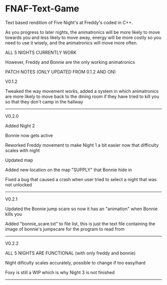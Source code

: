 # FNAF-Text-Game
Text based rendition of Five Night's at Freddy's coded in C++.

As you progress to later nights, the animatronics will be more likely to move towards you and less likely to move away, energy will be more costly so you need to use it wisely, and the animatronics will move more often.

ALL 5 NIGHTS CURRENTLY WORK

  However, Freddy and Bonnie are the only working animatronics

PATCH NOTES (ONLY UPDATED FROM 0.1.2 AND ON)

V0.1.2

Tweaked the way movement works, added a system in which animatronics are more likely to move back to the dining room if they have tried to kill you so that they don't camp in the hallway

-----------------
V0.2.0

Added Night 2

Bonnie now gets active

Reworked Freddy movement to make Night 1 a bit easier now that difficulty scales with night

Updated map

Added new location on the map "SUPPLY" that Bonnie hide in 

Fixed a bug that caused a crash when user tried to select a night that was not unlocked 

-----------------
V0.2.1

Updated the Bonnie jump scare so now it has an "animation" when Bonnie kills you

Added "bonnie_scare.txt" to file list, this is just the text file containing the image of bonnie's jumpscare for the program to read from

-----------------
V0.2.2

ALL 5 NIGHTS ARE FUNCTIONAL (with only freddy and bonnie)

  Night dificulty scales accurately, possible to change if too easy/hard

Foxy is still a WIP which is why Night 3 is not finished 

-----------------
